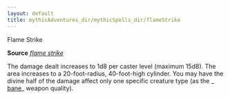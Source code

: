 ```yaml
---
layout: default
title: mythicAdventures_dir/mythicSpells_dir/flameStrike
---
```

Flame Strike

**Source** [_flame strike_](../spells_dir/flameStrike#_flame-strike)

The damage dealt increases to 1d8 per caster level (maximum 15d8). The area increases to a 20-foot-radius, 40-foot-high cylinder. You may have the divine half of the damage affect only one specific creature type (as the _ [bane](../magicItems_dir/weapons#_weapons-bane)_ weapon quality).

